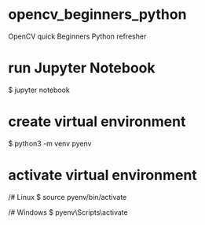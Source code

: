 # opencv_beginners_python
OpenCV quick Beginners Python refresher

# run Jupyter Notebook
$ jupyter notebook

# create virtual environment
$ python3 -m venv pyenv

# activate virtual environment 
/# Linux 
$ source pyenv/bin/activate

/# Windows
$ pyenv\Scripts\activate